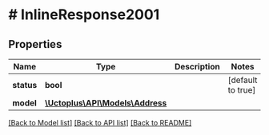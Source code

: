 # # InlineResponse2001

## Properties

Name | Type | Description | Notes
------------ | ------------- | ------------- | -------------
**status** | **bool** |  | [default to true]
**model** | [**\Uctoplus\API\Models\Address**](Address.md) |  | 

[[Back to Model list]](../../README.md#documentation-for-models) [[Back to API list]](../../README.md#documentation-for-api-endpoints) [[Back to README]](../../README.md)


